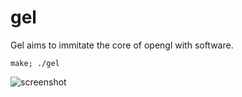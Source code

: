 # gel

Gel aims to immitate the core of opengl with software.

    make; ./gel

![screenshot](2017-12-12-012919_600x600_scrot.png)
